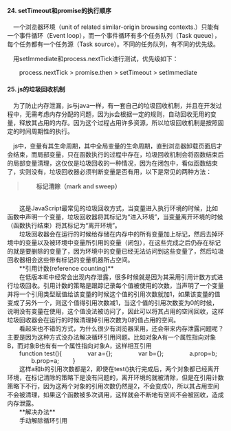 #### 24. setTimeout和promise的执行顺序  

&emsp;一个浏览器环境（unit of related similar-origin browsing contexts.）只能有一个事件循环（Event loop），而一个事件循环有多个任务队列（Task queue），每个任务都有一个任务源（Task source）。不同的任务队列，有不同的优先级。  

&emsp;用setImmediate和process.nextTick进行测试，优先级如下：

&emsp;&emsp;process.nextTick > promise.then > setTimeout > setImmediate  

#### 25. js的垃圾回收机制  

&emsp;为了防止内存泄漏，js与java一样，有一套自己的垃圾回收机制，并且在开发过程中，无需考虑内存分配的问题，因为js会根据一定的规则，自动回收无用的变量，释放其占用的内存。因为这个过程占用许多资源，所以垃圾回收机制是按照固定的时间周期性的执行。  

&emsp;js中，变量有其生命周期，其中全局变量的生命周期，直到浏览器卸载页面后才会结束，而局部变量，只在函数执行的过程中存在，垃圾回收机制会将函数结束后的局部变量清理，这仅仅是垃圾回收的一种情况，因为在闭包中，看似函数结束了，实则没有，垃圾回收器必须判断变量是否有用，以下是常见的两种方法：  

>&emsp;&emsp;**标记清除（mark and sweep）**  
<br>
&emsp;&emsp;这是JavaScript最常见的垃圾回收方式，当变量进入执行环境的时候，比如函数中声明一个变量，垃圾回收器将其标记为“进入环境”，当变量离开环境的时候（函数执行结束）将其标记为“离开环境”。  
<br>
&emsp;&emsp;垃圾回收器会在运行的时候给存储在内存中的所有变量加上标记，然后去掉环境中的变量以及被环境中变量所引用的变量（闭包），在这些完成之后仍存在标记的就是要删除的变量了，因为环境中的变量已经无法访问到这些变量了，然后垃圾回收器相会这些带有标记的变量机器所占空间。  
<br>
&emsp;&emsp;**引用计数(reference counting)**  
<br>
&emsp;&emsp;在低版本IE中经常会出现内存泄露，很多时候就是因为其采用引用计数方式进行垃圾回收。引用计数的策略是跟踪记录每个值被使用的次数，当声明了一个变量并将一个引用类型赋值给该变量的时候这个值的引用次数就加1，如果该变量的值变成了另外一个，则这个值得引用次数减1，当这个值的引用次数变为0的时候，说明没有变量在使用，这个值没法被访问了，因此可以将其占用的空间回收，这样垃圾回收器会在运行的时候清理掉引用次数为0的值占用的空间。  
<br>
&emsp;&emsp;看起来也不错的方式，为什么很少有浏览器采用，还会带来内存泄露问题呢？主要是因为这种方式没办法解决循环引用问题。比如对象A有一个属性指向对象B，而对象B也有有一个属性指向对象A，这样相互引用   
<br>
&emsp;&emsp;function test(){  
&emsp;&emsp;&emsp;&emsp;var a={};  
&emsp;&emsp;&emsp;&emsp;var b={};  
&emsp;&emsp;&emsp;&emsp;a.prop=b;  
&emsp;&emsp;&emsp;&emsp;b.prop=a;  
&emsp;&emsp;}  
<br>
&emsp;&emsp;这样a和b的引用次数都是2，即使在test()执行完成后，两个对象都已经离开环境，在标记清除的策略下是没有问题的，离开环境的就被清除，但是在引用计数策略下不行，因为这两个对象的引用次数仍然是2，不会变成0，所以其占用空间不会被清理，如果这个函数被多次调用，这样就会不断地有空间不会被回收，造成内存泄露。  
<br>
&emsp;&emsp;**解决办法**  
<br>
&emsp;&emsp;手动解除循环引用